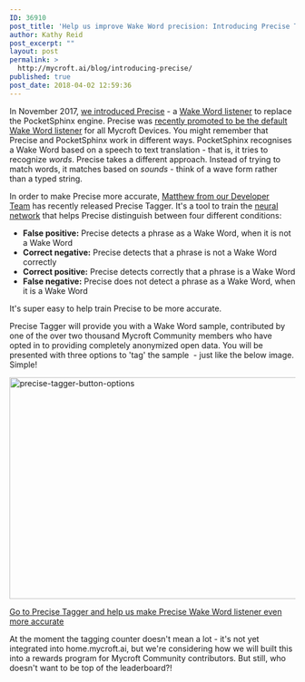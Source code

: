 ```yaml
---
ID: 36910
post_title: 'Help us improve Wake Word precision: Introducing Precise Tagger'
author: Kathy Reid
post_excerpt: ""
layout: post
permalink: >
  http://mycroft.ai/blog/introducing-precise/
published: true
post_date: 2018-04-02 12:59:36
---
```

In November 2017, <a href="http://mycroft.ai/blog/release-notes-0-9-5-introducing-precise/">we introduced Precise</a> - a <a href="https://en.wikipedia.org/wiki/Keyword_spotting">Wake Word listener</a> to replace the PocketSphinx engine. Precise was <a href="http://mycroft.ai/blog/were-in-beta-how-to-update-to-18-02b/">recently promoted to be the default Wake Word listener</a> for all Mycroft Devices. You might remember that Precise and PocketSphinx work in different ways. PocketSphinx recognises a Wake Word based on a speech to text translation - that is, it tries to recognize <em>words</em>. Precise takes a different approach. Instead of trying to match words, it matches based on <em>sounds</em> - think of a wave form rather than a typed string.

In order to make Precise more accurate, <a href="http://mycroft.ai/team/">Matthew from our Developer Team</a> has recently released Precise Tagger. It's a tool to train the <a href="https://en.wikipedia.org/wiki/Artificial_neural_network">neural network</a> that helps Precise distinguish between four different conditions:
<ul>
 	<li><strong>False positive:</strong> Precise detects a phrase as a Wake Word, when it is not a Wake Word</li>
 	<li><strong>Correct negative:</strong> Precise detects that a phrase is not a Wake Word correctly</li>
 	<li><strong>Correct positive:</strong> Precise detects correctly that a phrase is a Wake Word</li>
 	<li><strong>False negative:</strong> Precise does not detect a phrase as a Wake Word, when it is a Wake Word</li>
</ul>
It's super easy to help train Precise to be more accurate.

Precise Tagger will provide you with a Wake Word sample, contributed by one of the over two thousand Mycroft Community members who have opted in to providing completely anonymized open data. You will be presented with three options to 'tag' the sample  - just like the below image. Simple!

<a href="https://mycroft.ai/wp-content/uploads/2018/04/precise-tagger-button-options.png"><img class="alignnone size-full wp-image-36911" src="https://mycroft.ai/wp-content/uploads/2018/04/precise-tagger-button-options.png" alt="precise-tagger-button-options" width="659" height="391" /></a>

<a href="https://training.mycroft.ai/precise">Go to Precise Tagger and help us make Precise Wake Word listener even more accurate</a>

At the moment the tagging counter doesn't mean a lot - it's not yet integrated into home.mycroft.ai, but we're considering how we will built this into a rewards program for Mycroft Community contributors. But still, who doesn't want to be top of the leaderboard?!